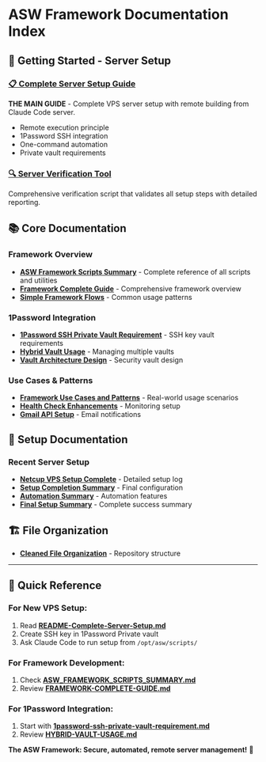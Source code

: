 # ASW Framework Documentation Index

## 🚀 **Getting Started - Server Setup**

### **[📋 Complete Server Setup Guide](README-Complete-Server-Setup.md)**
**THE MAIN GUIDE** - Complete VPS server setup with remote building from Claude Code server.
- Remote execution principle
- 1Password SSH integration  
- One-command automation
- Private vault requirements

### **[🔍 Server Verification Tool](server-check-usage.md)**
Comprehensive verification script that validates all setup steps with detailed reporting.

## 📚 **Core Documentation**

### **Framework Overview**
- **[ASW Framework Scripts Summary](ASW_FRAMEWORK_SCRIPTS_SUMMARY.md)** - Complete reference of all scripts and utilities
- **[Framework Complete Guide](FRAMEWORK-COMPLETE-GUIDE.md)** - Comprehensive framework overview
- **[Simple Framework Flows](SIMPLE-FRAMEWORK-FLOWS.md)** - Common usage patterns

### **1Password Integration**
- **[1Password SSH Private Vault Requirement](1password-ssh-private-vault-requirement.md)** - SSH key vault requirements
- **[Hybrid Vault Usage](HYBRID-VAULT-USAGE.md)** - Managing multiple vaults
- **[Vault Architecture Design](vault-architecture-design.md)** - Security vault design

### **Use Cases & Patterns**
- **[Framework Use Cases and Patterns](FRAMEWORK-USE-CASES-AND-PATTERNS.md)** - Real-world usage scenarios
- **[Health Check Enhancements](health-check-enhancements.md)** - Monitoring setup
- **[Gmail API Setup](gmail-api-setup.md)** - Email notifications

## 📖 **Setup Documentation**

### **Recent Server Setup**
- **[Netcup VPS Setup Complete](netcup-vps-setup-complete.md)** - Detailed setup log
- **[Setup Completion Summary](setup-completion-summary.md)** - Final configuration
- **[Automation Summary](automation-summary.md)** - Automation features
- **[Final Setup Summary](final-setup-summary.md)** - Complete success summary

## 🏗️ **File Organization**
- **[Cleaned File Organization](CLEANED-FILE-ORGANIZATION.md)** - Repository structure

---

## 🎯 **Quick Reference**

### **For New VPS Setup:**
1. Read **[README-Complete-Server-Setup.md](README-Complete-Server-Setup.md)**
2. Create SSH key in 1Password Private vault
3. Ask Claude Code to run setup from `/opt/asw/scripts/`

### **For Framework Development:**
1. Check **[ASW_FRAMEWORK_SCRIPTS_SUMMARY.md](ASW_FRAMEWORK_SCRIPTS_SUMMARY.md)**
2. Review **[FRAMEWORK-COMPLETE-GUIDE.md](FRAMEWORK-COMPLETE-GUIDE.md)**

### **For 1Password Integration:**
1. Start with **[1password-ssh-private-vault-requirement.md](1password-ssh-private-vault-requirement.md)**
2. Review **[HYBRID-VAULT-USAGE.md](HYBRID-VAULT-USAGE.md)**

**The ASW Framework: Secure, automated, remote server management!** 🚀